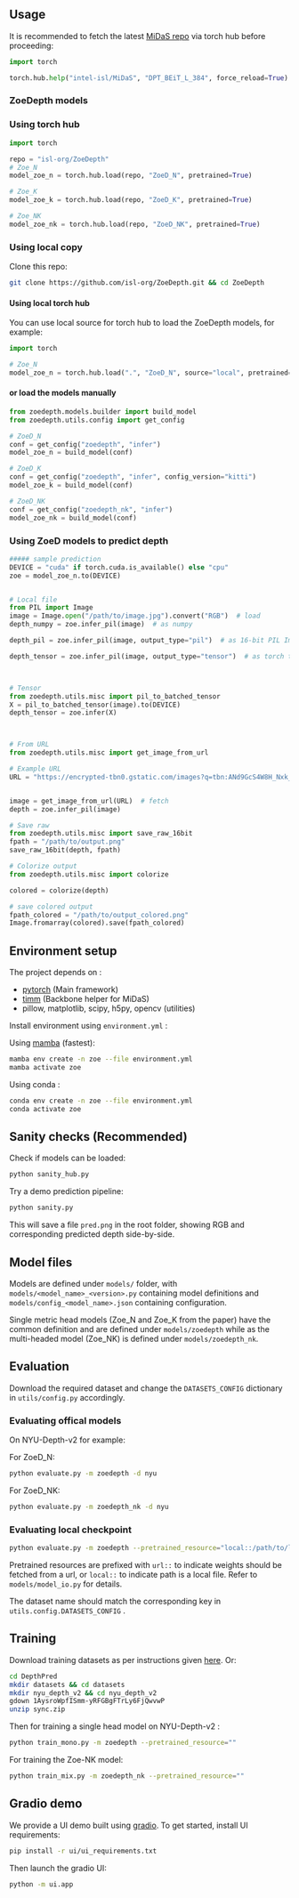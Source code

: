 ## **Usage**
It is recommended to fetch the latest [MiDaS repo](https://github.com/isl-org/MiDaS) via torch hub before proceeding:
```python
import torch

torch.hub.help("intel-isl/MiDaS", "DPT_BEiT_L_384", force_reload=True)  # Triggers fresh download of MiDaS repo
```
### **ZoeDepth models** <!-- omit in toc -->
### Using torch hub
```python
import torch

repo = "isl-org/ZoeDepth"
# Zoe_N
model_zoe_n = torch.hub.load(repo, "ZoeD_N", pretrained=True)

# Zoe_K
model_zoe_k = torch.hub.load(repo, "ZoeD_K", pretrained=True)

# Zoe_NK
model_zoe_nk = torch.hub.load(repo, "ZoeD_NK", pretrained=True)
```
### Using local copy
Clone this repo:
```bash
git clone https://github.com/isl-org/ZoeDepth.git && cd ZoeDepth
```
#### Using local torch hub
You can use local source for torch hub to load the ZoeDepth models, for example: 
```python
import torch

# Zoe_N
model_zoe_n = torch.hub.load(".", "ZoeD_N", source="local", pretrained=True)
```

#### or load the models manually
```python
from zoedepth.models.builder import build_model
from zoedepth.utils.config import get_config

# ZoeD_N
conf = get_config("zoedepth", "infer")
model_zoe_n = build_model(conf)

# ZoeD_K
conf = get_config("zoedepth", "infer", config_version="kitti")
model_zoe_k = build_model(conf)

# ZoeD_NK
conf = get_config("zoedepth_nk", "infer")
model_zoe_nk = build_model(conf)
```

### Using ZoeD models to predict depth 
```python
##### sample prediction
DEVICE = "cuda" if torch.cuda.is_available() else "cpu"
zoe = model_zoe_n.to(DEVICE)


# Local file
from PIL import Image
image = Image.open("/path/to/image.jpg").convert("RGB")  # load
depth_numpy = zoe.infer_pil(image)  # as numpy

depth_pil = zoe.infer_pil(image, output_type="pil")  # as 16-bit PIL Image

depth_tensor = zoe.infer_pil(image, output_type="tensor")  # as torch tensor



# Tensor 
from zoedepth.utils.misc import pil_to_batched_tensor
X = pil_to_batched_tensor(image).to(DEVICE)
depth_tensor = zoe.infer(X)



# From URL
from zoedepth.utils.misc import get_image_from_url

# Example URL
URL = "https://encrypted-tbn0.gstatic.com/images?q=tbn:ANd9GcS4W8H_Nxk_rs3Vje_zj6mglPOH7bnPhQitBH8WkqjlqQVotdtDEG37BsnGofME3_u6lDk&usqp=CAU"


image = get_image_from_url(URL)  # fetch
depth = zoe.infer_pil(image)

# Save raw
from zoedepth.utils.misc import save_raw_16bit
fpath = "/path/to/output.png"
save_raw_16bit(depth, fpath)

# Colorize output
from zoedepth.utils.misc import colorize

colored = colorize(depth)

# save colored output
fpath_colored = "/path/to/output_colored.png"
Image.fromarray(colored).save(fpath_colored)
```

## **Environment setup**
The project depends on :
- [pytorch](https://pytorch.org/) (Main framework)
- [timm](https://timm.fast.ai/)  (Backbone helper for MiDaS)
- pillow, matplotlib, scipy, h5py, opencv (utilities)

Install environment using `environment.yml` : 

Using [mamba](https://github.com/mamba-org/mamba) (fastest):
```bash
mamba env create -n zoe --file environment.yml
mamba activate zoe
```
Using conda : 

```bash
conda env create -n zoe --file environment.yml
conda activate zoe
```

## **Sanity checks** (Recommended)
Check if models can be loaded: 
```bash
python sanity_hub.py
```
Try a demo prediction pipeline:
```bash
python sanity.py
```
This will save a file `pred.png` in the root folder, showing RGB and corresponding predicted depth side-by-side.
## Model files
Models are defined under `models/` folder, with `models/<model_name>_<version>.py` containing model definitions and  `models/config_<model_name>.json` containing configuration.

Single metric head models (Zoe_N and Zoe_K from the paper) have the common definition and are defined under `models/zoedepth` while as the multi-headed model (Zoe_NK) is defined under `models/zoedepth_nk`.
## **Evaluation**
Download the required dataset and change the `DATASETS_CONFIG` dictionary in `utils/config.py` accordingly. 
### Evaluating offical models
On NYU-Depth-v2 for example:

For ZoeD_N:
```bash
python evaluate.py -m zoedepth -d nyu
```

For ZoeD_NK:
```bash
python evaluate.py -m zoedepth_nk -d nyu
```

### Evaluating local checkpoint
```bash
python evaluate.py -m zoedepth --pretrained_resource="local::/path/to/local/ckpt.pt" -d nyu
```
Pretrained resources are prefixed with `url::` to indicate weights should be fetched from a url, or `local::` to indicate path is a local file. Refer to `models/model_io.py` for details. 

The dataset name should match the corresponding key in `utils.config.DATASETS_CONFIG` .

## **Training**
Download training datasets as per instructions given [here](https://github.com/cleinc/bts/tree/master/pytorch#nyu-depvh-v2). Or:
```bash
cd DepthPred
mkdir datasets && cd datasets
mkdir nyu_depth_v2 && cd nyu_depth_v2
gdown 1AysroWpfISmm-yRFGBgFTrLy6FjQwvwP
unzip sync.zip
```

Then for training a single head model on NYU-Depth-v2 :
```bash
python train_mono.py -m zoedepth --pretrained_resource=""
```

For training the Zoe-NK model:
```bash
python train_mix.py -m zoedepth_nk --pretrained_resource=""
```
## **Gradio demo**
We provide a UI demo built using [gradio](https://gradio.app/). To get started, install UI requirements:
```bash
pip install -r ui/ui_requirements.txt
```
Then launch the gradio UI:
```bash
python -m ui.app
```














